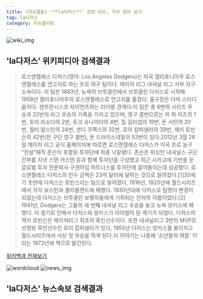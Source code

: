 ```yaml
---
title: (이슈클립) '**la다저스**' 관련 이슈, 기사 모아 보기
tag: la다저스
category: 이슈클리핑
---
```

![wiki_img](https://user-images.githubusercontent.com/42597476/44503234-41136a80-a6d0-11e8-9071-6fc6418eafe4.png)
## **'**la다저스**'** 위키피디아 검색결과
>로스앤젤레스 다저스(영어: Los Angeles Dodgers)는 미국 캘리포니아주 로스앤젤레스를 연고지로 하는 프로 야구 팀이다. 메이저 리그 내셔널 리그 서부 지구 소속이다. 이 팀은 1883년, 뉴욕의 브루클린에서 브루클린 다저스로 시작해 1958년 캘리포니아주의 로스앤젤레스로 연고지를 옮겼다. 홈구장은 다저 스타디움이다. 샌프란시스코 자이언츠와는 라이벌 관계다.이 팀은 총 6번의 시리즈 우승과 22번의 리그 우승의 기록을 가지고 있으며, 영구 결번으로는 피 위 리즈의 1번, 토미 라소다의 2번, 듀크 슈나이더의 4번, 짐 길리엄의 19번, 돈 서턴의 20번, 월터 알스턴의 24번, 샌디 쿠팩스의 32번, 로이 캄파넬라의 39번, 재키 로빈슨의 42번(전 구단 영구 결번), 돈 드라이스데일의 53번이 있다.2012년 3월 26일 메이저 리그 공식 홈페이지에 따르면 로스앤젤레스 다저스가 미국 프로 농구 “전설”매직 존슨이 포함된 투자단에 최종 낙찰됐다. 존슨은 워싱턴 내셔널스 구단 간부를 지낸 스탠 카스텐 등과 함께 투자단을 구성했고 최근 시카고에 기반을 둔 글로벌 투자 전문회사 구겐하임 파트너스를 투자단에 끌어들이는데 성공했다. 로스앤젤레스 다저스의 인수 금액은 23억 달러에 달하는 것으로 알려졌다.[1]20세기 초반에 다저스는 로빈스라는 팀으로 알려졌다, 1916년, 1920년에 월드시리즈에서 각각 보스턴과 클리블랜드에 패했다. 1930년대에 다저스로 팀명이 변경이 되었는데 다저스는 브루클린 보행자들에게 기피되는 전차의 이름이었다.[2] 1941년, Dodgers는 그들의 세 번째 내셔널 리그 우승을 놓고  뉴욕 양키스에 패했다. 이 경기로 인해서 다저스와 양키스가 라이벌이 된 계기가 되었다. 다저스의 잭키 로빈슨은 메이저리그 최초의 흑인선수이다. 또한 내셔널리그 3번의 MVP로 선정된 흑인선수인 로이 캄파넬라가 있다, 1955년 다저스는 양키스를 물리치고 월드시리즈에서 사상 첫 우승을 하게 된다.이 이야기는 나중에  '소년들의 여름' 이라는 1972년에 책으로 발간된다. 

<a href="https://ko.wikipedia.org/wiki/la다저스" target="_blank">위키백과 전체보기</a>

![wordcloud](https://s3.ap-northeast-2.amazonaws.com/lyrics101-wordcloud/2018-10-02-1538428551.png)
![news_img](https://user-images.githubusercontent.com/42597476/44507050-1206f400-a6e4-11e8-8d98-7ffbfebb353f.png)
## **'**la다저스**'** 뉴스속보 검색결과

